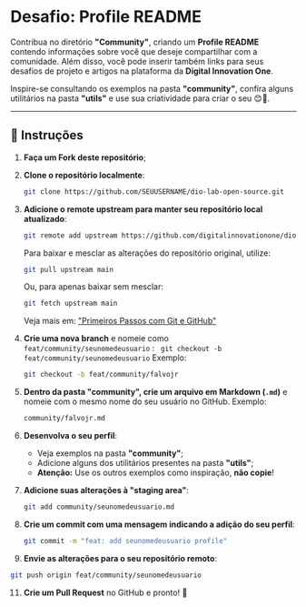 # Desafio: Profile README  

Contribua no diretório **"Community"**, criando um **Profile README** contendo informações sobre você que deseje compartilhar com a comunidade. Além disso, você pode inserir também links para seus desafios de projeto e artigos na plataforma da **Digital Innovation One**.  

Inspire-se consultando os exemplos na pasta **"community"**, confira alguns utilitários na pasta **"utils"** e use sua criatividade para criar o seu 😊💙.  

---

## 📌 Instruções  

1. **Faça um Fork deste repositório**;  

2. **Clone o repositório localmente**:  
   ```sh
   git clone https://github.com/SEUUSERNAME/dio-lab-open-source.git
   ```  

3. **Adicione o remote upstream para manter seu repositório local atualizado**:  
   ```sh
   git remote add upstream https://github.com/digitalinnovationone/dio-lab-open-source.git
   ```  
   Para baixar e mesclar as alterações do repositório original, utilize:  
   ```sh
   git pull upstream main
   ```  
   Ou, para apenas baixar sem mesclar:  
   ```sh
   git fetch upstream main
   ```  
   Veja mais em: ["Primeiros Passos com Git e GitHub"](https://www.dio.me)  

4. **Crie uma nova branch** e nomeie como `feat/community/seunomedeusuario` :  ` git checkout -b feat/community/seunomedeusuario`
   Exemplo:  
   ```sh
   git checkout -b feat/community/falvojr
   ```  

6. **Dentro da pasta "community", crie um arquivo em Markdown (`.md`)** e nomeie com o mesmo nome do seu usuário no GitHub. Exemplo:  
   ```sh
   community/falvojr.md
   ```  

7. **Desenvolva o seu perfil**:  
   - Veja exemplos na pasta **"community"**;  
   - Adicione alguns dos utilitários presentes na pasta **"utils"**;  
   - **Atenção:** Use os outros exemplos como inspiração, **não copie**!  

8. **Adicione suas alterações à "staging area"**:  
   ```sh
   git add community/seunomedeusuario.md
   ```  

9. **Crie um commit com uma mensagem indicando a adição do seu perfil**:  
   ```sh
   git commit -m "feat: add seunomedeusuario profile"
   ```  

10. **Envie as alterações para o seu repositório remoto**:  
   ```sh
   git push origin feat/community/seunomedeusuario
   ```  

11. **Crie um Pull Request** no GitHub e pronto! 🚀  


